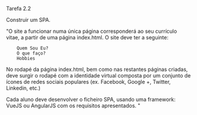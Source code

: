 Tarefa 2.2

Construir um SPA. 

"O site a funcionar numa única página corresponderá ao seu currículo vitae, a partir de uma página index.html. O site deve ter a seguinte:

        Quem Sou Eu?
        O que faço?
        Hobbies

No rodapé da página index.html, bem como nas restantes páginas criadas, deve surgir o rodapé com a identidade virtual composta por um conjunto de ícones de redes sociais populares (ex. Facebook, Google +, Twitter, Linkedin, etc.)

Cada aluno deve desenvolver o ficheiro SPA, usando uma framework: VueJS ou AngularJS com os requisitos apresentados.
"